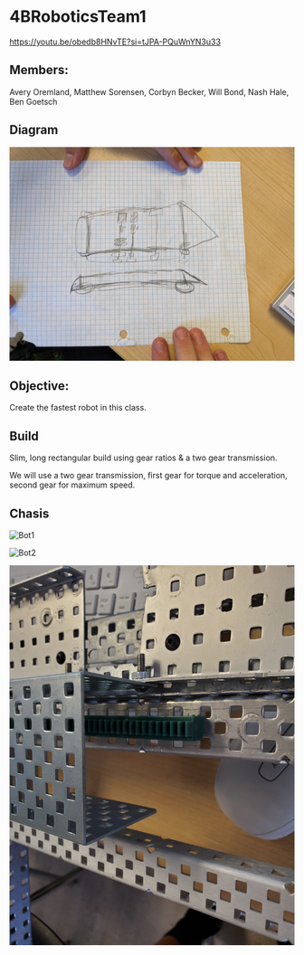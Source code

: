 # 4BRoboticsTeam1

https://youtu.be/obedb8HNvTE?si=tJPA-PQuWnYN3u33

## Members:
Avery Oremland, Matthew Sorensen, Corbyn Becker, Will Bond, Nash Hale, Ben Goetsch

## Diagram
![Diagram](https://github.com/Who-Am-Idk/4BRoboticsTeam1/blob/main/images/diagram.jpg?raw=true)

## Objective:
Create the fastest robot in this class.

## Build
Slim, long rectangular build using gear ratios & a two gear transmission.

We will use a two gear transmission, first gear for torque and acceleration, second gear for maximum speed.

## Chasis

![Bot1](https://github.com/Who-Am-Idk/4BRoboticsTeam1/blob/main/images/bot1.jpg?raw=true)

![Bot2](https://github.com/Who-Am-Idk/4BRoboticsTeam1/blob/main/images/bot2.jpg?raw=true)

![Bot3](https://github.com/Who-Am-Idk/4BRoboticsTeam1/blob/main/images/bot3.jpg?raw=true)

